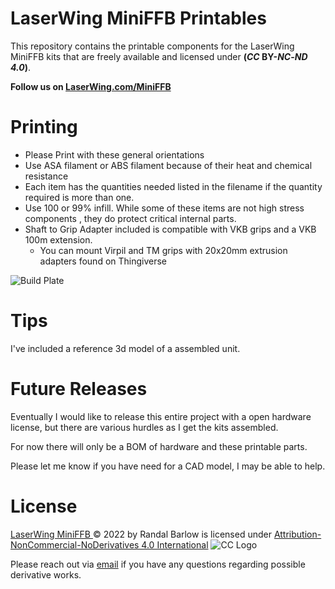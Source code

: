 # LaserWing MiniFFB Printables
This repository contains the printable components for the LaserWing MiniFFB kits that are freely available and licensed under  **(_CC_ BY-_NC_-_ND 4.0_)**. 

**Follow us on [LaserWing.com/MiniFFB](LaserWing.com/MiniFFB)**

# Printing
* Please Print with these general orientations
* Use ASA filament or ABS filament because of their heat and chemical resistance
* Each item has the quantities needed listed in the filename if the quantity required is more than one.
* Use 100 or 99% infill. While some of these items are not high stress components , they do protect critical internal parts.
* Shaft to Grip Adapter included is compatible with VKB grips and a VKB 100m extension. 
	* You can mount Virpil and TM grips with 20x20mm extrusion adapters found on Thingiverse

![Build Plate](image/printing_example.png)

# Tips

I've included a reference 3d model of a assembled unit. 

# Future Releases
Eventually I would like to release this entire project with a open hardware license, but there are various hurdles as I get the kits assembled.

For now there will only be a BOM of hardware and these printable parts. 

Please let me know if you have need for a CAD model, I may be able to help. 


# License
[LaserWing MiniFFB ](http://laserwing.com/MiniFFB)© 2022 by Randal Barlow is licensed under [Attribution-NonCommercial-NoDerivatives 4.0 International](http://creativecommons.org/licenses/by-nc-nd/4.0/?ref=chooser-v1)
![CC Logo](https://i.creativecommons.org/l/by-nc-nd/4.0/88x31.png)

Please reach out via [email](laserwingusa@pm.com) if you have any questions regarding possible derivative works.